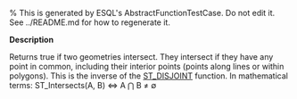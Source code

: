 % This is generated by ESQL's AbstractFunctionTestCase. Do not edit it. See ../README.md for how to regenerate it.

**Description**

Returns true if two geometries intersect. They intersect if they have any point in common, including their interior points (points along lines or within polygons). This is the inverse of the [ST_DISJOINT](/reference/query-languages/esql/functions-operators/spatial-functions.md#esql-st_disjoint) function. In mathematical terms: ST_Intersects(A, B) ⇔ A ⋂ B ≠ ∅

